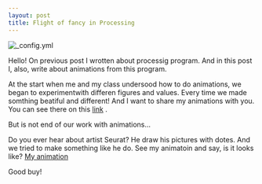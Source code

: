 ```yaml
---
layout: post
title: Flight of fancy in Processing
---
```

![_config.yml](http://luckylarry.co.uk/wp-content/uploads/2009/08/arduino-processing.jpg)

Hello! On previous post I wrotten about processig program. And in this post I, also, write about animations from this program.

At the start when me and my class undersood how to do animations, we began to experimentwith differen figures and values. Every time we made somthing beatiful and different! And I want to share my animations with you. You can see there on this [link](https://eleukina.github.io/animation/) .

But is not end of our work with animations...

Do you ever hear about artist Seurat? He draw his pictures with dotes. And we tried to make something like he do. See my animatoin and say, is it looks like?
[My animation](https://eleukina.github.io/nature/)

Good buy!  
